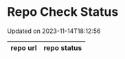 # Repo Check Status

Updated on 2023-11-14T18:12:56

| repo url | repo status |
| -------- | -------- | 
